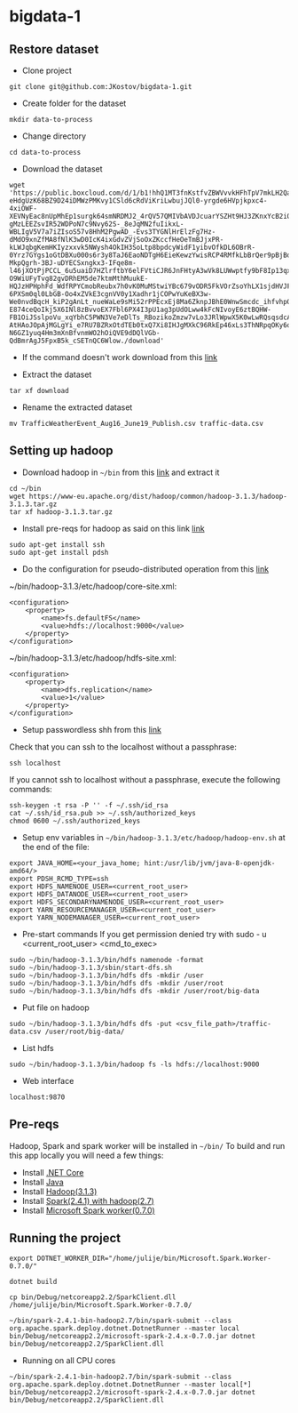 # bigdata-1

## Restore dataset

- Clone project
```
git clone git@github.com:JKostov/bigdata-1.git
```
- Create folder for the dataset
```
mkdir data-to-process
```
- Change directory
```
cd data-to-process
```
- Download the dataset
```
wget 'https://public.boxcloud.com/d/1/b1!hhQ1MT3fnKstfvZBWVvvkHFhTpV7mkLH2QahJsn_yai2r57fxzZ2l09QoqPwJFlrS87VeaL8tm828iB-eHdgUzK68BZ9D24iDMWzPMKvy1CSld6cRdViKriLwbujJQl0-yrgde6HVpjkpxc4-4xiOWF-XEVNyEac8nUpMhEp1surgk64smNRDMJ2_4rQV57QMIVbAVDJcuarYSZHt9HJ3ZKnxYcB2iOcf6a1yng_bN2XZt0XyaboAbSWzWifPgRTEpJ06J3HFPAOxKX8QJqmkaj-gMzLEEZsvIR52WDPoN7c9Nvy62S-_8eJqMN2fuIikxL-WBLIgV5V7a7iZIsoS57v8HhM2PgwAD_-Evs3TYGNlHrElzFg7Hz-dMdO9xnZfMA8fNlK3wD0IcK4ixGdvZVjSoOxZKccfHeOeTmBJjxPR-kLWJqbgKemHKIyzxxvk5NWysh4OkIH3SoLtp8bpdcyWidF1yibvOfkDL6OBrR-0Yrz7GYgs1oGtDBXu000s6r3y8TaJ6EaoNDTgH6EieKewzYwisRCP4RMfkLbBrQer9pBjBdB02ygw713w-MkpQgrh-3BJ-uDYECSxngkx3-IFqe8m-l46jXOtPjPCCL_6u5uaiD7HZlrftbY6elFVtiCJR6JnFHtyA3wVk8LUWwptfy9bF8Ip13qxmRnn1CHNVGYzrlGFOav-O9WiUFyTvg82gvDRhEM5de7ktmMthMuukE-HQJzHPHphFd_WdfRPYCmobReubx7h0vK0MuMStwiYBc679vODR5FkVOrZsoYhLX1sjdHVJF6wZhlSEayfTOWp17-6PXSm0ql0LbGB-Oo4xZVkE3cgnVV0y1Xadhr1jCOPwYuKeBX3w-We0nvdBqcH_kiP2gAnLt_nueWaLe9sMi52rPPEcxEj8Ma6ZknpJBhE0WnwSmcdc_ihfvhpQWaAFniAG8rOTeQkNWRaHuW8swb18m1sUbJVaGP6eHLG9uhwJmFUyesjN7CNlbw09wK-E874ceQoIkj5X6INl8zBvvoEX7Fbl6PX4I3pU1ag3pUdOLww4kFcNIvoyE6ztBQHW-FB1OiJSslpoVu_xqYbhC5PWN3Ve7eDlTs_RBozikoZmzw7vLo3JRlWpwX5K0wLwRQsqsdcAPBRfiq8pHoPMYHvRd-AtHAoJOpAjMGLgYi_e7RU7BZRxOtdTEb0txQ7Xi8IHJgMXkC96RkEp46xLs3ThNRpqOKy6qAV008BOdnXPTDTWl7ys12Ukqy-N6GZ1yuq4Hm3mXnBfvnmWO2hOiQVE9dDQlVGb-QdBmrAgJ5FpxB5k_cSETnQC6Wlow./download'
```
- If the command doesn't work download from this [link](https://osu.app.box.com/v/traffic-events-dec19)

- Extract the dataset
```
tar xf download
```
- Rename the extracted dataset
```
mv TrafficWeatherEvent_Aug16_June19_Publish.csv traffic-data.csv
```

## Setting up hadoop
- Download hadoop in `~/bin` from this [link](https://www.apache.org/dyn/closer.cgi/hadoop/common/hadoop-3.1.3/hadoop-3.1.3-src.tar.gz) and extract it
```
cd ~/bin
wget https://www-eu.apache.org/dist/hadoop/common/hadoop-3.1.3/hadoop-3.1.3.tar.gz
tar xf hadoop-3.1.3.tar.gz
```

- Install pre-reqs for hadoop as said on this link [link](https://hadoop.apache.org/docs/stable/hadoop-project-dist/hadoop-common/SingleCluster.html)
```
sudo apt-get install ssh
sudo apt-get install pdsh
```
- Do the configuration for pseudo-distributed operation from this [link](https://hadoop.apache.org/docs/stable/hadoop-project-dist/hadoop-common/SingleCluster.html#Pseudo-Distributed_Operation)

~/bin/hadoop-3.1.3/etc/hadoop/core-site.xml:
```
<configuration>
    <property>
        <name>fs.defaultFS</name>
        <value>hdfs://localhost:9000</value>
    </property>
</configuration>
```

~/bin/hadoop-3.1.3/etc/hadoop/hdfs-site.xml:
```
<configuration>
    <property>
        <name>dfs.replication</name>
        <value>1</value>
    </property>
</configuration>
```

- Setup passwordless shh from this [link](https://hadoop.apache.org/docs/stable/hadoop-project-dist/hadoop-common/SingleCluster.html#Pseudo-Distributed_Operation)

Check that you can ssh to the localhost without a passphrase:
```
ssh localhost
```

If you cannot ssh to localhost without a passphrase, execute the following commands:
```
ssh-keygen -t rsa -P '' -f ~/.ssh/id_rsa
cat ~/.ssh/id_rsa.pub >> ~/.ssh/authorized_keys
chmod 0600 ~/.ssh/authorized_keys
```
- Setup env variables in `~/bin/hadoop-3.1.3/etc/hadoop/hadoop-env.sh` at the end of the file:
```
export JAVA_HOME=<your_java_home; hint:/usr/lib/jvm/java-8-openjdk-amd64/>
export PDSH_RCMD_TYPE=ssh
export HDFS_NAMENODE_USER=<current_root_user>
export HDFS_DATANODE_USER=<current_root_user>
export HDFS_SECONDARYNAMENODE_USER=<current_root_user>
export YARN_RESOURCEMANAGER_USER=<current_root_user>
export YARN_NODEMANAGER_USER=<current_root_user>
```
- Pre-start commands
If you get permission denied try with sudo - u <current_root_user> <cmd_to_exec>
```
sudo ~/bin/hadoop-3.1.3/bin/hdfs namenode -format
sudo ~/bin/hadoop-3.1.3/sbin/start-dfs.sh
sudo ~/bin/hadoop-3.1.3/bin/hdfs dfs -mkdir /user
sudo ~/bin/hadoop-3.1.3/bin/hdfs dfs -mkdir /user/root
sudo ~/bin/hadoop-3.1.3/bin/hdfs dfs -mkdir /user/root/big-data
```

- Put file on hadoop
```
sudo ~/bin/hadoop-3.1.3/bin/hdfs dfs -put <csv_file_path>/traffic-data.csv /user/root/big-data/
```

- List hdfs
```
sudo ~/bin/hadoop-3.1.3/bin/hadoop fs -ls hdfs://localhost:9000
```

- Web interface
```
localhost:9870
```


## Pre-reqs

Hadoop, Spark and spark worker will be installed in `~/bin/`
To build and run this app locally you will need a few things:
- Install [.NET Core](https://dotnet.microsoft.com/learn/data/spark-tutorial/install-dotnet)
- Install [Java](https://dotnet.microsoft.com/learn/data/spark-tutorial/install-pre-reqs)
- Install [Hadoop(3.1.3)](https://hadoop.apache.org/docs/stable/hadoop-project-dist/hadoop-common/SingleCluster.html)
- Install [Spark(2.4.1) with hadoop(2.7)](https://dotnet.microsoft.com/learn/data/spark-tutorial/install-spark)
- Install [Microsoft Spark worker(0.7.0)](https://dotnet.microsoft.com/learn/data/spark-tutorial/install-worker)

## Running the project

```
export DOTNET_WORKER_DIR="/home/julije/bin/Microsoft.Spark.Worker-0.7.0/"

dotnet build

cp bin/Debug/netcoreapp2.2/SparkClient.dll /home/julije/bin/Microsoft.Spark.Worker-0.7.0/

~/bin/spark-2.4.1-bin-hadoop2.7/bin/spark-submit --class org.apache.spark.deploy.dotnet.DotnetRunner --master local bin/Debug/netcoreapp2.2/microsoft-spark-2.4.x-0.7.0.jar dotnet bin/Debug/netcoreapp2.2/SparkClient.dll
```

- Running on all CPU cores
```
~/bin/spark-2.4.1-bin-hadoop2.7/bin/spark-submit --class org.apache.spark.deploy.dotnet.DotnetRunner --master local[*] bin/Debug/netcoreapp2.2/microsoft-spark-2.4.x-0.7.0.jar dotnet bin/Debug/netcoreapp2.2/SparkClient.dll
```
